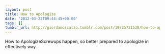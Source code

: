 ```yaml
---
layout: post
title: How to Apologize
date: '2012-03-22T09:44:45+00:00'
tags: []
tumblr_url: http://giordanoscalzo.tumblr.com/post/19725721538/how-to-apologize
---
```

How to ApologizeScrewups happen, so better prepared to apologize in effectively way.

